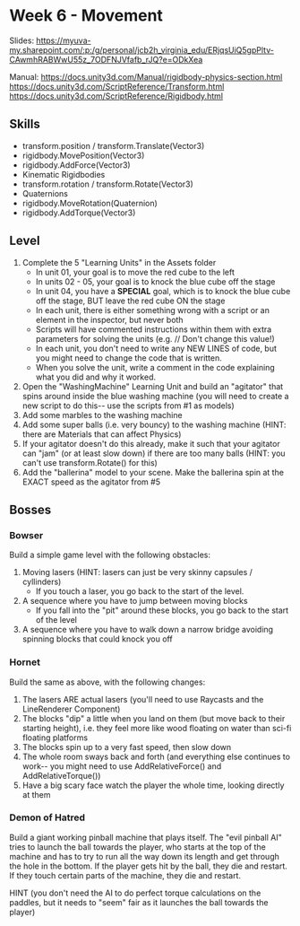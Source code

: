 # Week 6 - Movement

Slides: https://myuva-my.sharepoint.com/:p:/g/personal/jcb2h_virginia_edu/ERjqsUiQ5gpPltv-CAwmhRABWwU55z_7ODFNJVfafb_rJQ?e=ODkXea

Manual: https://docs.unity3d.com/Manual/rigidbody-physics-section.html
https://docs.unity3d.com/ScriptReference/Transform.html
https://docs.unity3d.com/ScriptReference/Rigidbody.html


## Skills

* transform.position / transform.Translate(Vector3)
* rigidbody.MovePosition(Vector3)
* rigidbody.AddForce(Vector3)
* Kinematic Rigidbodies
* transform.rotation / transform.Rotate(Vector3)
* Quaternions
* rigidbody.MoveRotation(Quaternion)
* rigidbody.AddTorque(Vector3)

## Level

1. Complete the 5 "Learning Units" in the Assets folder
	* In unit 01, your goal is to move the red cube to the left
	* In units 02 - 05, your goal is to knock the blue cube off the stage
	* In unit 04, you have a **SPECIAL** goal, which is to knock the blue cube off the stage, BUT leave the red cube ON the stage
	* In each unit, there is either something wrong with a script or an element in the inspector, but never both 
	* Scripts will have commented instructions within them with extra parameters for solving the units (e.g. // Don't change this value!)
	* In each unit, you don't need to write any NEW LINES of code, but you might need to change the code that is written.
	* When you solve the unit, write a comment in the code explaining what you did and why it worked.
2. Open the "WashingMachine" Learning Unit and build an "agitator" that spins around inside the blue washing machine (you will need to create a new script to do this-- use the scripts from #1 as models)
3. Add some marbles to the washing machine 
4. Add some super balls (i.e. very bouncy) to the washing machine (HINT: there are Materials that can affect Physics)
5. If your agitator doesn't do this already, make it such that your agitator can "jam" (or at least slow down) if there are too many balls (HINT: you can't use transform.Rotate() for this)
6. Add the "ballerina" model to your scene. Make the ballerina spin at the EXACT speed as the agitator from #5

## Bosses

### Bowser

Build a simple game level with the following obstacles:

1. Moving lasers (HINT: lasers can just be very skinny capsules / cyllinders)
	* If you touch a laser, you go back to the start of the level.
2. A sequence where you have to jump between moving blocks
	* If you fall into the "pit" around these blocks, you go back to the start of the level
3. A sequence where you have to walk down a narrow bridge avoiding spinning blocks that could knock you off

### Hornet

Build the same as above, with the following changes:

1. The lasers ARE actual lasers (you'll need to use Raycasts and the LineRenderer Component)
2. The blocks "dip" a little when you land on them (but move back to their starting height), i.e. they feel more like wood floating on water than sci-fi floating platforms
3. The blocks spin up to a very fast speed, then slow down
4. The whole room sways back and forth (and everything else continues to work-- you might need to use AddRelativeForce() and AddRelativeTorque())
5. Have a big scary face watch the player the whole time, looking directly at them

### Demon of Hatred

Build a giant working pinball machine that plays itself. The "evil pinball AI" tries to launch the ball towards the player, who starts at the top of the machine and has to try to run all the way down its length and get through the hole in the bottom. If the player gets hit by the ball, they die and restart. If they touch certain parts of the machine, they die and restart.

HINT (you don't need the AI to do perfect torque calculations on the paddles, but it needs to "seem" fair as it launches the ball towards the player)
